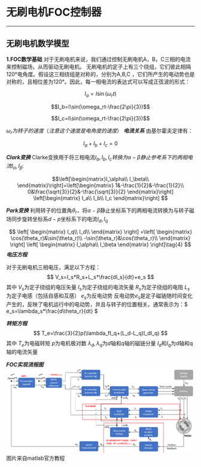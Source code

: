 # 无刷电机FOC控制器

***

## 无刷电机数学模型

**1.FOC数学基础**
对于无刷电机来说，我们通过控制无刷电机A，B，C三相的电流来控制磁场，从而驱动无刷电机。
无刷电机的定子上有三个绕组，它们彼此相隔120°电角度。假设这三相绕组是对称的，分别为A,B,C
，它们所产生的电动势也是对称的，且相位差为120°。因此，每一相电流的表达式可以写成正弦波的形式：

$$I_a=I\sin(\omega_rt)$$

$$I_b=I\sin(\omega_rt-\frac{2\pi}{3})$$

$$I_c=I\sin(\omega_rt-\frac{2\pi}{3})$$


$\omega_r为转子的速度（注意这个速度是电角度的速度）$
***电流关系***
由基尔霍夫定律有：

$$I_a+I_b+I_c=0$$

***Clark变换***
Clarke变换用于将三相电流$I_a,I_b,I_c转换为α-β静止参考系下的两相电流I_\alpha,I_\beta$:

$$\left[\begin{matrix}I_\alpha\\
I_\beta\\
\end{matrix}\right]=\left[\begin{matrix}
    1&-\frac{1}{2}&-\frac{1}{2}\\
    0&\frac{\sqrt{3}}{2}&-\frac{\sqrt{3}}{2}
  \end{matrix}\right] 
  \left[\begin{matrix}
    I_a\\
    I_b\\
    I_c
  \end{matrix}\right]
$$

***Park变换***
利用转子的位置角$\theta_r$，将$\alpha-\beta$静止坐标系下的两相电流转换为与转子磁场同步旋转坐标系$d-p$坐标系下的电流$I_d,I_q$

$$
\left[
    \begin{matrix}
        I_q\\
        I_d\\
    \end{matrix}
\right]
=\left[
    \begin{matrix}
        \cos(\theta_r)&\sin(\theta_r)\\
        -\sin(\theta_r)&\cos(\theta_r)\\
    \end{matrix}
\right]
\left[
\begin{matrix}
    I_\alpha\\
    I_\beta
\end{matrix}
\right]\tag{4}
$$
***电压方程***

对于无刷电机三相电压，满足以下方程：
$$ V_s=I_s*R_s+L_s*\frac{dI_s}{dt}+e_s $$
其中
$V_s$为定子绕组的电压矢量
$I_s$为定子绕组的电流矢量
$R_s$为定子绕组的电阻
$L_s$为定子电感（包括自感和互感）
$e_s$为反电动势
反电动势$e_s$是定子磁链随时间变化产生的，反映了电机运行中的电动势，并且与转子的位置相关。通常表示为：$ e_s=\lambda_s*\frac{d\theta_r}{dt} $

***转矩方程***
$$ T_e=\frac{3}{2}p(\lambda_fI_q+(L_d-L_q)I_dI_q) $$
其中
$T_e$为电磁转矩
$p$为电机极对数
$\lambda_d ,\lambda_q$为$d$轴和$q$轴的磁链分量
$I_d$和$I_q$为d轴和q轴的电流矢量

***FOC实现流程图***
![本地路径](pmsm_foc.png) <!-- 此路径表示图片和MD文件，处于同一目录 -->
图片来自matlab官方教程
